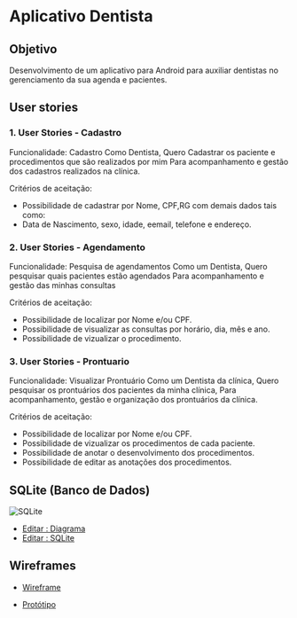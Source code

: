 # Aplicativo Dentista

## Objetivo

Desenvolvimento de um aplicativo para Android para auxiliar dentistas no gerenciamento da sua agenda e pacientes.

## User stories

### 1. User Stories - Cadastro

Funcionalidade: Cadastro
Como Dentista,
Quero Cadastrar os paciente e procedimentos que são realizados por mim
Para acompanhamento e gestão dos cadastros realizados na clínica.

Critérios de aceitação:
- Possibilidade de cadastrar por Nome, CPF,RG com demais dados tais como:
- Data de Nascimento, sexo, idade, eemail, telefone e endereço.

### 2. User Stories - Agendamento

Funcionalidade: Pesquisa de agendamentos
Como um Dentista,
Quero pesquisar quais pacientes estão agendados
Para acompanhamento e gestão das minhas consultas

Critérios de aceitação:
- Possibilidade de localizar por Nome e/ou CPF.
- Possibilidade de visualizar as consultas por horário, dia, mês e ano.
- Possibilidade de vizualizar o procedimento.

### 3. User Stories - Prontuario

Funcionalidade: Visualizar Prontuário
Como um Dentista da clínica,
Quero pesquisar os prontuários dos pacientes da minha clínica,
Para acompanhamento, gestão e organização dos prontuários da clínica.

Critérios de aceitação:
- Possibilidade de localizar por Nome e/ou CPF.
- Possibilidade de vizualizar os procedimentos de cada paciente.
- Possibilidade de anotar o desenvolvimento dos procedimentos.
- Possibilidade de editar as anotações dos procedimentos.

## SQLite (Banco de Dados)

![SQLite](https://i.imgur.com/FMVjWAR.png)

- [Editar : Diagrama](https://lucid.app/invitations/accept/3fb8def2-84ba-4a3a-8297-51e643b2d18c)
- [Editar : SQLite](https://codeshare.io/2Bowed)

## Wireframes

- [Wireframe](https://www.figma.com/file/xPoJfrisuBUflwWP3qXDtq/App-Clinica-Odontol%C3%B3gica?node-id=0%3A1)

- [Protótipo](https://www.figma.com/proto/xPoJfrisuBUflwWP3qXDtq/App-Clinica-Odontol%C3%B3gica?node-id=106%3A117&scaling=scale-down)




